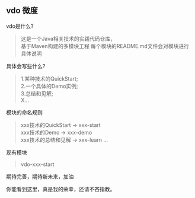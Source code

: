 ## vdo 微度
vdo是什么?
> 这是一个Java相关技术的实践代码仓库，  
> 基于Maven构建的多模块工程
> 每个模块的README.md文件会对模块进行具体说明     

具体会写些什么?
> 1.某种技术的QuickStart;  
> 2.一个具体的Demo实例;  
> 3.总结和见解;  
> X...  

模块的命名规则  
> xxx技术的QuickStart -> xxx-start  
> xxx技术的Demo -> xxx-demo  
> xxx技术的总结和见解 -> xxx-learn
> ...  

现有模块
> vdo-xxx-start

期待完善，期待新未来，加油  

你能看到这里，真是我的荣幸，还请不吝指教。




